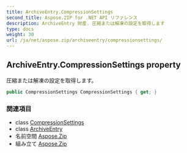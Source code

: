 ```yaml
---
title: ArchiveEntry.CompressionSettings
second_title: Aspose.ZIP for .NET API リファレンス
description: ArchiveEntry 財産. 圧縮または解凍の設定を取得します
type: docs
weight: 30
url: /ja/net/aspose.zip/archiveentry/compressionsettings/
---
```

## ArchiveEntry.CompressionSettings property

圧縮または解凍の設定を取得します。

```csharp
public CompressionSettings CompressionSettings { get; }
```

### 関連項目

* class [CompressionSettings](../../../aspose.zip.saving/compressionsettings/)
* class [ArchiveEntry](../)
* 名前空間 [Aspose.Zip](../../archiveentry/)
* 組み立て [Aspose.Zip](../../../)


